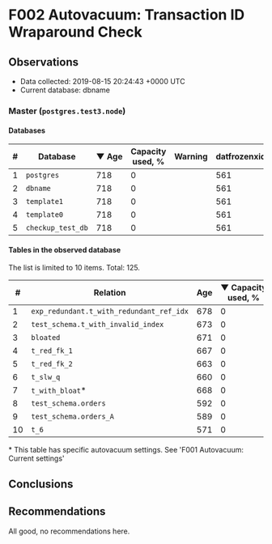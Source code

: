 # F002 Autovacuum: Transaction ID Wraparound Check #

## Observations ##
- Data collected: 2019-08-15 20:24:43 +0000 UTC
- Current database: dbname




### Master (`postgres.test3.node`) ###


#### Databases ####


| \# | Database | &#9660;&nbsp;Age | Capacity used, % | Warning | datfrozenxid |
|--|--------|-----|------------------|---------|--------------|
| 1 |`postgres`|718 |0 |  |561 |
| 2 |`dbname`|718 |0 |  |561 |
| 3 |`template1`|718 |0 |  |561 |
| 4 |`template0`|718 |0 |  |561 |
| 5 |`checkup_test_db`|718 |0 |  |561 |


#### Tables in the observed database ####
The list is limited to 10 items. Total: 125.

| \# | Relation | Age | &#9660;&nbsp;Capacity used, % | Warning |rel_relfrozenxid | toast_relfrozenxid |
|---|-------|-----|------------------|---------|-----------------|--------------------|
| 1 |`exp_redundant.t_with_redundant_ref_idx` |678 |0 |  |601 |0 |
| 2 |`test_schema.t_with_invalid_index` |673 |0 |  |606 |0 |
| 3 |`bloated` |671 |0 |  |608 |0 |
| 4 |`t_red_fk_1` |667 |0 |  |612 |0 |
| 5 |`t_red_fk_2` |663 |0 |  |616 |0 |
| 6 |`t_slw_q` |660 |0 |  |619 |0 |
| 7 |`t_with_bloat`\* |668 |0 |  |611 |0 |
| 8 |`test_schema.orders` |592 |0 |  |687 |0 |
| 9 |`test_schema.orders_A` |589 |0 |  |690 |0 |
| 10 |`t_6` |571 |0 |  |708 |0 |


\* This table has specific autovacuum settings. See 'F001 Autovacuum: Current settings'


## Conclusions ##
 


## Recommendations ##
  All good, no recommendations here.
 

